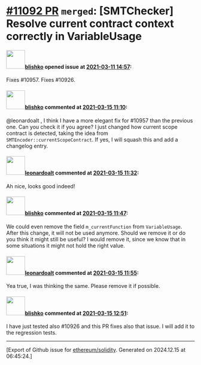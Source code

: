 # [\#11092 PR](https://github.com/ethereum/solidity/pull/11092) `merged`: [SMTChecker] Resolve current contract context correctly in VariableUsage

#### <img src="https://avatars.githubusercontent.com/u/16404346?v=4" width="50">[blishko](https://github.com/blishko) opened issue at [2021-03-11 14:57](https://github.com/ethereum/solidity/pull/11092):

Fixes #10957.
Fixes #10926.

#### <img src="https://avatars.githubusercontent.com/u/16404346?v=4" width="50">[blishko](https://github.com/blishko) commented at [2021-03-15 11:10](https://github.com/ethereum/solidity/pull/11092#issuecomment-799333576):

@leonardoalt , I think I have a more elegant fix for #10957 than the previous one.
Can you check it if you agree? I just changed how current scope contract is detected, taking the idea from `SMTEncoder::currentScopeContract`. If yes, I will squash this and add a changelog entry.

#### <img src="https://avatars.githubusercontent.com/u/504195?u=ce2facd14af9fd474ebff49f0d44891f56f7500f&v=4" width="50">[leonardoalt](https://github.com/leonardoalt) commented at [2021-03-15 11:32](https://github.com/ethereum/solidity/pull/11092#issuecomment-799346964):

Ah nice, looks good indeed!

#### <img src="https://avatars.githubusercontent.com/u/16404346?v=4" width="50">[blishko](https://github.com/blishko) commented at [2021-03-15 11:47](https://github.com/ethereum/solidity/pull/11092#issuecomment-799355568):

We could even remove the field `m_currentFunction` from `VariableUsage`. After this change, it will not be used anymore. Should we remove it or do you think it might still be useful? I would remove it, since we know that in some situations it might not hold the right value.

#### <img src="https://avatars.githubusercontent.com/u/504195?u=ce2facd14af9fd474ebff49f0d44891f56f7500f&v=4" width="50">[leonardoalt](https://github.com/leonardoalt) commented at [2021-03-15 11:55](https://github.com/ethereum/solidity/pull/11092#issuecomment-799359887):

Yea true, I was thinking the same. Please remove it if possible.

#### <img src="https://avatars.githubusercontent.com/u/16404346?v=4" width="50">[blishko](https://github.com/blishko) commented at [2021-03-15 12:51](https://github.com/ethereum/solidity/pull/11092#issuecomment-799393623):

I have just tested also #10926 and this PR fixes also that issue. I will add it to the regression tests.


-------------------------------------------------------------------------------



[Export of Github issue for [ethereum/solidity](https://github.com/ethereum/solidity). Generated on 2024.12.15 at 06:45:24.]
